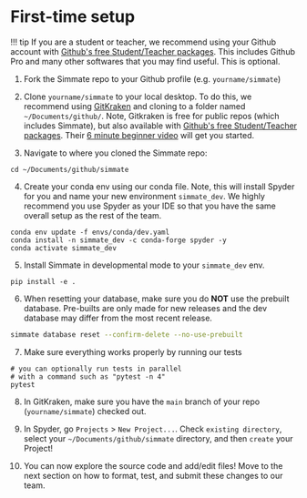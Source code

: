 
# First-time setup

!!! tip
    If you are a student or teacher, we recommend using your Github account with [Github's free Student/Teacher packages](https://education.github.com/). This includes Github Pro and many other softwares that you may find useful. This is optional.

1. Fork the Simmate repo to your Github profile (e.g. `yourname/simmate`)

2. Clone `yourname/simmate` to your local desktop. To do this, we recommend using [GitKraken](https://www.gitkraken.com/) and cloning to a folder named `~/Documents/github/`. Note, Gitkraken is free for public repos (which includes Simmate), but also available with [Github's free Student/Teacher packages](https://education.github.com/). Their [6 minute beginner video](https://www.youtube.com/watch?v=ub9GfRziCtU) will get you started.

3. Navigate to where you cloned the Simmate repo:
``` shell
cd ~/Documents/github/simmate
```

4. Create your conda env using our conda file. Note, this will install Spyder for you and name your new environment `simmate_dev`. We highly recommend you use Spyder as your IDE so that you have the same overall setup as the rest of the team.
``` shell
conda env update -f envs/conda/dev.yaml
conda install -n simmate_dev -c conda-forge spyder -y
conda activate simmate_dev
```

5. Install Simmate in developmental mode to your `simmate_dev` env.
``` shell
pip install -e .
```

6. When resetting your database, make sure you do **NOT** use the prebuilt database. Pre-builts are only made for new releases and the dev database may differ from the most recent release.
``` bash
simmate database reset --confirm-delete --no-use-prebuilt
```

7. Make sure everything works properly by running our tests
``` shell
# you can optionally run tests in parallel 
# with a command such as "pytest -n 4"
pytest
```

8. In GitKraken, make sure you have the `main` branch of your repo (`yourname/simmate`) checked out.

9. In Spyder, go `Projects` > `New Project...`. Check `existing directory`, select your `~/Documents/github/simmate` directory, and then `create` your Project!

10. You can now explore the source code and add/edit files! Move to the next section on how to format, test, and submit these changes to our team.


